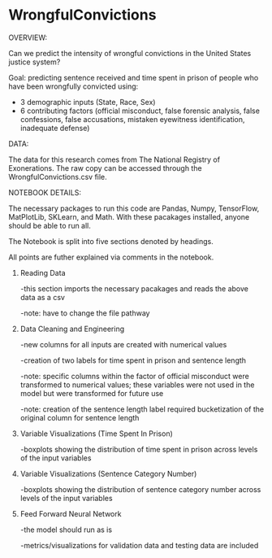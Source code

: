 # WrongfulConvictions

OVERVIEW:

Can we predict the intensity of wrongful convictions in the United States justice system?

Goal: predicting sentence received and time spent in prison of people who have been wrongfully convicted using:
  - 3 demographic inputs (State, Race, Sex)
  - 6 contributing factors (official misconduct, false forensic analysis, false confessions, false accusations, mistaken eyewitness identification, inadequate defense)

DATA:

The data for this research comes from The National Registry of Exonerations. The raw copy can be accessed through the WrongfulConvictions.csv file.

NOTEBOOK DETAILS:

The necessary packages to run this code are Pandas, Numpy, TensorFlow, MatPlotLib, SKLearn, and Math.
With these pacakages installed, anyone should be able to run all.

The Notebook is split into five sections denoted by headings.

All points are futher explained via comments in the notebook.

1) Reading Data
   
   -this section imports the necessary pacakages and reads the above data as a csv
   
   -note: have to change the file pathway
   

2) Data Cleaning and Engineering
   
   -new columns for all inputs are created with numerical values
   
   -creation of two labels for time spent in prison and sentence length
   
   -note: specific columns within the factor of official misconduct were transformed to numerical values; these variables were not used in the model but were transformed for future use
   
   -note: creation of the sentence length label required bucketization of the original column for sentence length
   
   
3) Variable Visualizations (Time Spent In Prison)

   -boxplots showing the distribution of time spent in prison across levels of the input variables
   

4) Variable Visualizations (Sentence Category Number)

   -boxplots showing the distribution of sentence category number across levels of the input variables
   

5) Feed Forward Neural Network

   -the model should run as is

   -metrics/visualizations for validation data and testing data are included


   
  
